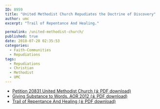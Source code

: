 ```yaml
---
ID: 8959
title: "United Methodist Church Repudiates the Doctrine of Discovery"
author: umc
excerpt: "Trail of Repentance And Healing."

permalink: /united-methodist-church/
published: true
date: 2018-07-28 02:35:53
categories:
  - Faith-Communities
  - Repudiations
tags:
  - Repudiations
  - Christian
  - Methodist
  - UMC
---
```

*   [Petition 20831 United Methodist Church (⤓ PDF download)](/assets/pdfs/20831-GM-9999.pdf)
*   [Giving Substance to Words. AOR 2012 (⤓ PDF download)](/assets/pdfs/Giving-Substance-to-Words.-AOR-2012.pdf)
*   [Trail of Repentance And Healing (⤓ PDF download)](/assets/pdfs/Trail-of-Repentance-and-Healing.pdf)
